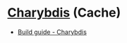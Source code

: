 # [Charybdis](https://bastardkb.com/charybdis/) (Cache)

- [Build guide - Charybdis](https://docs.bastardkb.com/bg_charybdis/01index.html)